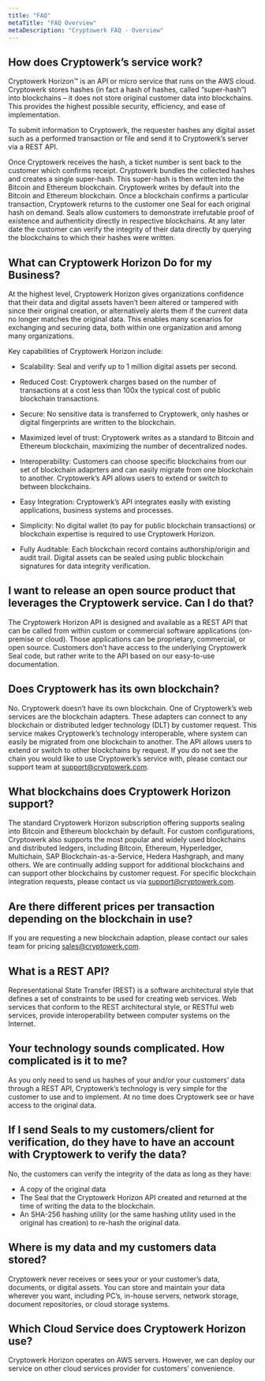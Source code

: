 ```yaml
---
title: "FAQ"
metaTitle: "FAQ Overview"
metaDescription: "Cryptowerk FAQ - Overview"
---
```


## How does Cryptowerk’s service work?
Cryptowerk Horizon™ is an API or micro service that runs on the AWS cloud. Cryptowerk stores hashes (in fact a hash of hashes, called “super-hash”) into blockchains – it does not store original customer data into blockchains. This provides the highest possible security, efficiency, and ease of implementation.

To submit information to Cryptowerk, the requester hashes any digital asset such as a performed transaction or file and send it to Cryptowerk’s server via a REST API.

Once Cryptowerk receives the hash, a ticket number is sent back to the customer which confirms receipt. Cryptowerk bundles the collected hashes and creates a single super-hash. This super-hash is then written into the Bitcoin and Ethereum blockchain. Cryptowerk writes by default into the Bitcoin and Ethereum blockchain. Once a blockchain confirms a particular transaction, Cryptowerk returns to the customer one Seal for each original hash on demand. Seals allow customers to demonstrate irrefutable proof of existence and authenticity directly in respective blockchains. At any later date the customer can verify the integrity of their data directly by querying the blockchains to which their hashes were written.

## What can Cryptowerk Horizon Do for my Business?
At the highest level, Cryptowerk Horizon gives organizations confidence that their data and digital assets haven’t been altered or tampered with since their original creation, or alternatively alerts them if the current data no longer matches the original data. This enables many scenarios for exchanging and securing data, both within one organization and among many organizations.

Key capabilities of Cryptowerk Horizon include:

- Scalability: Seal and verify up to 1 million digital assets per second.

- Reduced Cost: Cryptowerk charges based on the number of transactions at a cost less than 100x the typical cost of public blockchain transactions.

- Secure: No sensitive data is transferred to Cryptowerk, only hashes or digital fingerprints are written to the blockchain.

- Maximized level of trust: Cryptowerk writes as a standard to Bitcoin and Ethereum blockchain, maximizing the number of decentralized nodes.

- Interoperability: Customers can choose specific blockchains from our set of blockchain adaprters and can easily migrate from one blockchain to another. Cryptowerk’s API allows users to extend or switch to between blockchains.

- Easy Integration: Cryptowerk’s API integrates easily with existing applications, business systems and processes.

- Simplicity: No digital wallet (to pay for public blockchain transactions) or blockchain expertise is required to use Cryptowerk Horizon.

- Fully Auditable: Each blockchain record contains authorship/origin and audit trail. Digital assets can be sealed using public blockchain signatures for data integrity verification.

## I want to release an open source product that leverages the Cryptowerk service. Can I do that?
The Cryptowerk Horizon API is designed and available as a REST API that can be called from within custom or commercial software applications (on-premise or cloud). Those applications can be proprietary, commercial, or open source. Customers don’t have access to the underlying Cryptowerk Seal code, but rather write to the API based on our easy-to-use documentation.

## Does Cryptowerk has its own blockchain?
No. Cryptowerk doesn’t have its own blockchain. One of Cryptowerk’s web services are the blockchain adapters. These adapters can connect to any blockchain or distributed ledger technology (DLT) by customer request. This service makes Cryptowerk’s technology interoperable, where system can easily be migrated from one blockchain to another. The API allows users to extend or switch to other blockchains by request. If you do not see the chain you would like to use Cryptowerk’s service with, please contact our support team at support@cryptowerk.com.

## What blockchains does Cryptowerk Horizon support?
The standard Cryptowerk Horizon subscription offering supports sealing into Bitcoin and Ethereum blockchain by default. For custom configurations, Cryptowerk also supports the most popular and widely used blockchains and distributed ledgers, including Bitcoin, Ethereum, Hyperledger, Multichain, SAP Blockchain-as-a-Service, Hedera Hashgraph, and many others. We are continually adding support for additional blockchains and can support other blockchains by customer request. For specific blockchain integration requests, please contact us via support@cryptowerk.com.

## Are there different prices per transaction depending on the blockchain in use?
If you are requesting a new blockchain adaption, please contact our sales team for pricing sales@cryptowerk.com.

## What is a REST API?
Representational State Transfer (REST) is a software architectural style that defines a set of constraints to be used for creating web services. Web services that conform to the REST architectural style, or RESTful web services, provide interoperability between computer systems on the Internet.

## Your technology sounds complicated. How complicated is it to me?
As you only need to send us hashes of your and/or your customers’ data through a REST API, Cryptowerk’s technology is very simple for the customer to use and to implement. At no time does Cryptowerk see or have access to the original data.


## If I send Seals to my customers/client for verification, do they have to have an account with Cryptowerk to verify the data?
No, the customers can verify the integrity of the data as long as they have:

- A copy of the original data
- The Seal that the Cryptowerk Horizon API created and returned at the time of writing the data to the blockchain.
- An SHA-256 hashing utility (or the same hashing utility used in the original has creation) to re-hash the original data.

## Where is my data and my customers data stored?
Cryptowerk never receives or sees your or your customer’s data, documents, or digital assets. You can store and maintain your data wherever you want, including PC’s, in-house servers, network storage, document repositories, or cloud storage systems.

## Which Cloud Service does Cryptowerk Horizon use?
Cryptowerk Horizon operates on AWS servers. However, we can deploy our service on other cloud services provider for customers’ convenience.
